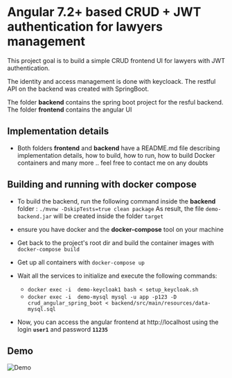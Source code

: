 # Angular 7.2+ based CRUD + JWT authentication for lawyers management

This project goal is to build a simple CRUD frontend UI for lawyers with JWT authentication.

The identity and access management is done with keycloack. The restful API on the backend was created with SpringBoot.

The folder **backend** contains the spring boot project for the resful backend. The folder **frontend** contains the angular UI

## Implementation details

- Both folders **frontend** and **backend** have a README.md file describing implementation details, how to build, how to run, how to build Docker containers and many more .. feel free to contact me on any doubts

## Building and running with docker compose

- To build the backend, run the following command inside the **backend** folder :
`./mvnw -DskipTests=true clean package`
    As result, the file `demo-backend.jar` will be created inside the folder `target`

- ensure you have docker and the **docker-compose** tool on your machine

- Get back to the project's root dir and build the container images with `docker-compose build`
- Get up all containers with `docker-compose up`
- Wait all the services to initialize and execute the following commands:
    - `docker exec -i  demo-keycloak1 bash < setup_keycloak.sh`
    - `docker exec -i  demo-mysql mysql -u app -p123 -D crud_angular_spring_boot < backend/src/main/resources/data-mysql.sql`
- Now, you can access the angular frontend at http://localhost using the login **`user1`** and password **`11235`**

## Demo
![Demo](/demo.gif?raw=true "Demo")
